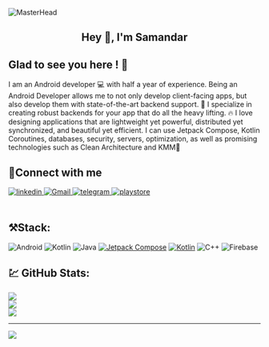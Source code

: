 ![MasterHead](https://github.com/halfrost/halfrost/blob/master/icons/header_.png)
## <div align="center">Hey 👋, I'm  Samandar</div>  
 
## Glad to see you here ! 💫  
I am an Android developer 💻 with half a year of experience. Being an Android Developer allows me to not only develop client-facing apps, but also develop them with state-of-the-art backend support. 🚁 I specialize in creating robust backends for your app that do all the heavy lifting. 🔥 I love designing applications that are lightweight yet powerful, distributed yet synchronized, and beautiful yet efficient. I can use Jetpack Compose, Kotlin Coroutines, databases, security, servers, optimization, as well as promising technologies such as Clean Architecture and KMM🌟
<br/>   
  
## 🤝Connect with me  
<div align="start">
<a href="https://linkedin.com/in/samandar-asiydinov-7a0718227/" target="_blank">
<img src=https://img.shields.io/badge/linkedin-%231E77B5.svg?&style=for-the-badge&logo=linkedin&logoColor=white alt=linkedin style="margin-bottom: 5px;" />
</a>
<a href="samandar.sh.asiydinov@gmail.com" target="_blank">
<img src=https://img.shields.io/badge/Gmail-D14836?style=for-the-badge&logo=gmail&logoColor=white alt=Gmail style="margin-bottom: 5px;" />
</a>  
 </a>
<a href="https://t.me/Samandar_sdk" target="_blank">
<img src=https://img.shields.io/badge/Telegram-2CA5E0?style=for-the-badge&logo=telegram&logoColor=white? alt=telegram style="margin-bottom: 5px;" />
</a> 
</a>
<a href="https://play.google.com/store/apps/developer?id=Samandar+Sdk" target="_blank">
<img src=https://img.shields.io/badge/Google_Play-414141?style=for-the-badge&logo=google-play&logoColor=white alt=playstore style="margin-bottom: 5px;" />
</a> 
</div>  
<br/>  

## ⚒️Stack:
![Android](https://img.shields.io/badge/Android-3DDC84?style=for-the-badge&logo=android&logoColor=white) ![Kotlin](https://img.shields.io/badge/kotlin-%230095D5.svg?style=for-the-badge&logo=kotlin&logoColor=white) ![Java](https://img.shields.io/badge/java-%23ED8B00.svg?style=for-the-badge&logo=java&logoColor=white) <a href='https://github.com/SamandarAsiydinov' target="_blank"><img alt='Jetpack Compose' src='https://img.shields.io/badge/Jetpack_Compose-100000?style=for-the-badge&logo=Jetpack Compose&logoColor=087308&labelColor=101745&color=101745'/></a> <a href='https://github.com/SamandarAsiydinov' target="_blank"><img alt='Kotlin' src='https://img.shields.io/badge/KMM-100000?style=for-the-badge&logo=Kotlin&logoColor=482AB6&labelColor=A87ECA&color=A87ECA'/></a> ![C++](https://img.shields.io/badge/c++-%2300599C.svg?style=for-the-badge&logo=c%2B%2B&logoColor=white) ![Firebase](https://img.shields.io/badge/firebase-ffca28?style=for-the-badge&logo=firebase&logoColor=black)
## 💹 GitHub Stats:
![](https://github-readme-stats.vercel.app/api?username=SamandarAsiydinov&theme=blue-green&hide_border=false&include_all_commits=true&count_private=true)<br/>
![](https://github-readme-streak-stats.herokuapp.com/?user=SamandarAsiydinov&theme=blue-green&hide_border=false)<br/>
![](https://github-readme-stats.vercel.app/api/top-langs/?username=SamandarAsiydinov&theme=blue-green&hide_border=false&include_all_commits=true&count_private=true&layout=compact)

---
[![](https://visitcount.itsvg.in/api?id=SamandarAsiydinov&icon=5&color=3)](https://visitcount.itsvg.in)
